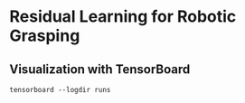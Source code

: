 # Residual Learning for Robotic Grasping
## Visualization with TensorBoard
```
tensorboard --logdir runs
```
